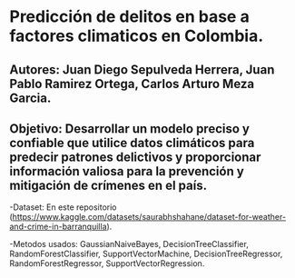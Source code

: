 # Predicción de delitos en base a factores climaticos en Colombia.

## Autores: Juan Diego Sepulveda Herrera, Juan Pablo Ramirez Ortega, Carlos Arturo Meza Garcia.


## Objetivo: Desarrollar un modelo preciso y confiable que utilice datos climáticos para predecir patrones delictivos y proporcionar información valiosa para la prevención y mitigación de crímenes en el país.

-Dataset: En este repositorio (https://www.kaggle.com/datasets/saurabhshahane/dataset-for-weather-and-crime-in-barranquilla).

-Metodos usados: GaussianNaiveBayes, DecisionTreeClassifier, RandomForestClassifier, SupportVectorMachine, DecisionTreeRegressor, RandomForestRegressor, SupportVectorRegression.

